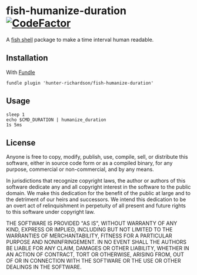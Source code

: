 # fish-humanize-duration [![CodeFactor](https://www.codefactor.io/repository/github/hunter-richardson/fish-humanize-duration/badge)](https://www.codefactor.io/repository/github/hunter-richardson/fish-humanize-duration)

A [fish shell](https://fishshell.com) package to make a time interval human readable. 

## Installation

With [Fundle](https://github.com/danhper/fundle)

```
fundle plugin 'hunter-richardson/fish-humanize-duration'
```

## Usage

```fish
sleep 1
echo $CMD_DURATION | humanize_duration
1s 5ms
```

## License

Anyone is free to copy, modify, publish, use, compile, sell, or distribute this software, either in source code form or as a compiled binary, for any purpose, commercial or non-commercial, and by any means.

In jurisdictions that recognize copyright laws, the author or authors of this software dedicate any and all copyright interest in the software to the public domain. We make this dedication for the benefit of the public at large and to the detriment of our heirs and successors. We intend this dedication to be an overt act of relinquishment in perpetuity of all present and future rights to this software under copyright law.

THE SOFTWARE IS PROVIDED "AS IS", WITHOUT WARRANTY OF ANY KIND, EXPRESS OR IMPLIED, INCLUDING BUT NOT LIMITED TO THE WARRANTIES OF MERCHANTABILITY, FITNESS FOR A PARTICULAR PURPOSE AND NONINFRINGEMENT. IN NO EVENT SHALL THE AUTHORS BE LIABLE FOR ANY CLAIM, DAMAGES OR OTHER LIABILITY, WHETHER IN AN ACTION OF CONTRACT, TORT OR OTHERWISE, ARISING FROM, OUT OF OR IN CONNECTION WITH THE SOFTWARE OR THE USE OR OTHER DEALINGS IN THE SOFTWARE.
